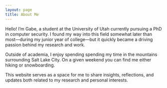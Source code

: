 ```yaml
---
layout: page
title: About Me
---
```


Hello! I’m Gabe, a student at the University of Utah currently pursuing a PhD in computer security. I found my way into this field somewhat later than most—during my junior year of college—but it quickly became a driving passion behind my research and work.

Outside of academia, I enjoy spending spending my time in the mountains surrounding Salt Lake City. On a given weekend you can find me either hiking or snowboarding.

This website serves as a space for me to share insights, reflections, and updates both related to my research and personal interests. 